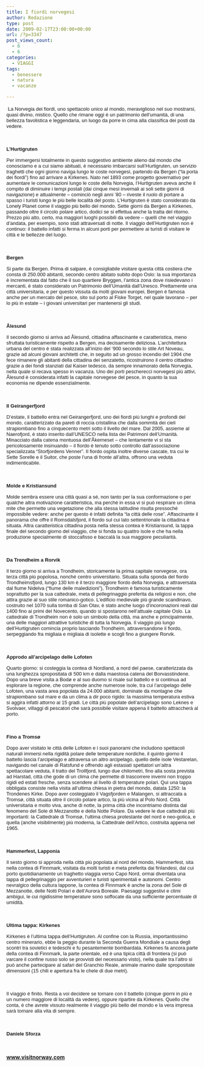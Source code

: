 ```yaml
---
title: I fiordi norvegesi
author: Redazione
type: post
date: 2009-02-17T23:00:00+00:00
url: /?p=3347
post_views_count:
  - 6
  - 6
categories:
  - VIAGGI
tags:
  - benessere
  - natura
  - vacanze

---
```

&nbsp;<span style="font&#45;size: 10pt; font&#45;family: Tahoma"><font face="Tahoma, sans&#45;serif"><font size="2"><span style="font&#45;size: 16pt; font&#45;family: Tahoma"><font face="Tahoma, sans&#45;serif"><font size="2"><font face="Tahoma, sans&#45;serif"><font size="2">La Norvegia dei fiordi, uno spettacolo unico al mondo, meraviglioso nel suo mostrarsi, quasi divino, mistico. Quello che rimane oggi &egrave; un patrimonio dell&rsquo;umanit&agrave;, di una bellezza favolistica e leggendaria, un luogo da porre in cima alla classifica dei posti da vedere.</font></font></font></font></span></font></font></span><span style="font&#45;size: 10pt; font&#45;family: Tahoma"><font face="Tahoma, sans&#45;serif"><font size="2"><span style="font&#45;size: 16pt; font&#45;family: Tahoma"><font face="Tahoma, sans&#45;serif"><font size="2"> </font></font></span></font></font></span>

<p style="margin&#45;bottom: 0cm">
  &nbsp;
</p>

<p style="margin&#45;bottom: 0cm">
  <font face="Tahoma, sans&#45;serif"><font size="2"><strong>L&rsquo;Hurtigruten</strong></font></font>
</p>

<p style="margin&#45;bottom: 0cm">
  <font face="Tahoma, sans&#45;serif"><font size="2">Per immergersi totalmente in questo suggestivo ambiente alieno dal mondo che conosciamo e a cui siamo abituati, &egrave; necessario imbarcarsi sull&rsquo;Hurtigruten, un servizio traghetti che ogni giorno naviga lungo le coste norvegesi, partendo da Bergen (&ldquo;la porta dei fiordi&rdquo;) fino ad arrivare a Kirkenes. Nato nel 1893 come progetto governativo per aumentare le comunicazioni lungo le coste della Norvegia, l&rsquo;Hurtigruten aveva anche il compito di diminuire i tempi postali (dai cinque mesi invernali ai soli sette giorni di navigazione) e attualmente &ndash; cominci&ograve; negli anni &rsquo;80 &ndash; riveste il ruolo di portare a spasso i turisti lungo le pi&ugrave; belle localit&agrave; del posto. L&rsquo;Hurtigruten &egrave; stato considerato da Lonely Planet come il viaggio pi&ugrave; bello del mondo. Sette giorni da Bergen a Kirkenes, passando oltre il circolo polare artico, dodici se si effettua anche la tratta del ritorno. Prezzo pi&ugrave; alto, certo, ma maggiori luoghi possibili da vedere &ndash; quelli che nel viaggio d&rsquo;andata, per esempio, sono stati attraversati di notte. Il viaggio dell&rsquo;Hurtigruten non &egrave; continuo: il battello infatti si ferma in alcuni porti per permettere ai turisti di visitare le citt&agrave; e le bellezze del luogo. </font></font>
</p>

<p style="margin&#45;bottom: 0cm">
  &nbsp;
</p>

<p style="margin&#45;bottom: 0cm">
  <font face="Tahoma, sans&#45;serif"><font size="2"><strong>Bergen</strong></font></font>
</p>

<p style="margin&#45;bottom: 0cm">
  <font face="Tahoma, sans&#45;serif"><font size="2">Si parte da Bergen. Prima di salpare, &egrave; consigliabile visitare questa citt&agrave; costiera che consta di 250.000 abitanti, secondo centro abitato subito dopo Oslo: la sua importanza &egrave; incrementata dal fatto che il suo quartiere Bryggen, l&rsquo;antica zona dove risiedevano i mercanti, &egrave; stato considerato un Patrimonio dell&rsquo;Umanit&agrave; dall&rsquo;Unesco. Prettamente una citt&agrave; universitaria, e per questo vissuta da molti giovani europei, Bergen &egrave; famosa anche per un mercato del pesce, sito sul porto al Fiske Torget, nel quale lavorano &ndash; per lo pi&ugrave; in estate &ndash; i giovani universitari per mantenersi gli studi. </font></font>
</p>

<p style="margin&#45;bottom: 0cm">
  &nbsp;
</p>

<p style="margin&#45;bottom: 0cm">
  <font face="Tahoma, sans&#45;serif"><font size="2"><strong>&Aring;lesund</strong></font></font>
</p>

<p style="margin&#45;bottom: 0cm">
  <font face="Tahoma, sans&#45;serif"><font size="2">Il secondo giorno si arriva ad &Aring;lesund, cittadina affascinante e caratteristica, meno sfruttata turisticamente rispetto a Bergen, ma decisamente deliziosa. L&rsquo;architettura urbana del centro &egrave; stata realizzata all&rsquo;inizio del &lsquo;900 secondo lo stile Art Noveau, grazie ad alcuni giovani architetti che, in seguito ad un grosso incendio del 1904 che fece rimanere gli abitanti della cittadina dei senzatetto, ricostruirono il centro cittadino grazie a dei fondi stanziati dal Kaiser tedesco, da sempre innamorato della Norvegia, nella quale si recava spesso in vacanza. Uno dei porti pescherecci norvegesi pi&ugrave; attivi, &Aring;lesund &egrave; considerata infatti la capitale norvegese del pesce, in quanto la sua economia ne dipende essenzialmente. </font></font>
</p>

<p style="margin&#45;bottom: 0cm">
  &nbsp;
</p>

<p style="margin&#45;bottom: 0cm">
  <font face="Tahoma, sans&#45;serif"><font size="2"><strong>Il Geirangerfjord</strong></font></font>
</p>

<p style="margin&#45;bottom: 0cm">
  <font face="Tahoma, sans&#45;serif"><font size="2">D&rsquo;estate, il battello entra nel Geirangerfjord, uno dei fiordi pi&ugrave; lunghi e profondi del mondo, caratterizzato da pareti di roccia cristallina che dalla sommit&agrave; dei cieli strapiombano fino a cinquecento metri sotto il livello del mare. Dal 2005, assieme al Naerofjord, &egrave; stato inserito dall&rsquo;UNESCO nella lista dei Patrimoni dell&rsquo;Umanit&agrave;. Minacciato dalla catena montuosa dell&rsquo;&Aring;kerneset &ndash; che lentamente vi si sta pericolosamente insinuando &ndash; il fiordo &egrave; tenuto sotto controllo dall&rsquo;associazione specializzata &ldquo;Storfjordens Venner&rdquo;. Il fiordo ospita inoltre diverse cascate, tra cui le Sette Sorelle e il Suitor, che poste l&rsquo;una di fronte all&rsquo;altra, offrono una veduta indimenticabile. </font></font>
</p>

<p style="margin&#45;bottom: 0cm">
  &nbsp;
</p>

<p style="margin&#45;bottom: 0cm">
  <font face="Tahoma, sans&#45;serif"><font size="2"><strong>Molde e Kristiansund</strong></font></font>
</p>

<p style="margin&#45;bottom: 0cm">
  <font face="Tahoma, sans&#45;serif"><font size="2">Molde sembra essere una citt&agrave; quasi a s&eacute;, non tanto per la sua conformazione o per qualche altra motivazione caratteristica, ma perch&eacute; in essa vi si pu&ograve; respirare un clima mite che permette una vegetazione che alla stessa latitudine risulta pressoch&eacute; impossibile vedere: anche per questo &egrave; infatti definita &ldquo;la citt&agrave; delle rose&rdquo;. Affascinante il panorama che offre il Romsdalsfjord, il fiordo sul cui lato settentrionale la cittadina &egrave; situata. Altra caratteristica cittadina posta nella stessa contea &egrave; Kristiansund, la tappa finale del secondo giorno del viaggio, che si fonda su quattro isole e che ha nella produzione specialmente di stoccafisso e baccal&agrave; la sua maggiore peculiarit&agrave;. </font></font>
</p>

<p style="margin&#45;bottom: 0cm">
  &nbsp;
</p>

<p style="margin&#45;bottom: 0cm">
  <font face="Tahoma, sans&#45;serif"><font size="2"><strong>Da Trondheim a Rorvik</strong></font></font>
</p>

<p style="margin&#45;bottom: 0cm">
  <font face="Tahoma, sans&#45;serif"><font size="2">Il terzo giorno si arriva a Trondheim, storicamente la prima capitale norvegese, ora terza citt&agrave; pi&ugrave; popolosa, nonch&eacute; centro universitario. Situata sulla sponda del fiordo Trondheimsfjord, lungo 130 km &egrave; il terzo maggiore fiordo della Norvegia, e attraversata dal fiume Nidelva (&ldquo;fiume delle maledizioni&rdquo;), Trondheim &egrave; famosa turisticamente soprattutto per la sua cattedrale, meta di pellegrinaggio preferita da religiosi e non, che attira grazie al suo stile romanico&#45;gotico. L&rsquo;edificio medievale pi&ugrave; grande scandinavo, costruito nel 1070 sulla tomba di San Olav, &egrave; stato anche luogo d&rsquo;incoronazioni reali dal 1400 fino ai primi del Novecento, quando si spostarono nell&rsquo;attuale capitale Oslo. La cattedrale di Trondheim non &egrave; solo un simbolo della citt&agrave;, ma anche e principalmente, una delle maggiori attrattive turistiche di tutta la Norvegia. Il viaggio pi&ugrave; lungo dell&rsquo;Hurtigruten comincia proprio lasciando Trondheim, attraversandone il fiordo, serpeggiando fra migliaia e migliaia di isolette e scogli fino a giungere Rorvik. </font></font>
</p>

<p style="margin&#45;bottom: 0cm">
  &nbsp;
</p>

<p style="margin&#45;bottom: 0cm">
  <font face="Tahoma, sans&#45;serif"><font size="2"><strong>Approdo all&rsquo;arcipelago delle Lofoten</strong></font></font>
</p>

<p style="margin&#45;bottom: 0cm">
  <font face="Tahoma, sans&#45;serif"><font size="2">Quarto giorno: si costeggia la contea di Nordland, a nord del paese, caratterizzata da una lunghezza spropositata di 500 km e dalla maestosa catena del Borvasstindene. Dopo una breve visita a Bod&oslash; e al suo duomo si risale sul battello e si continua ad esplorare la regione, che comprende anche numerose isole, tra cui l&rsquo;arcipelago delle Lofoten, una vasta area popolata da 24.000 abitanti, dominate da montagne che strapiombano sul mare e da un clima a dir poco rigido: la massima temperatura estiva si aggira infatti attorno ai 15 gradi. Le citt&agrave; pi&ugrave; popolate dell&rsquo;arcipelago sono Leknes e Svolvaer, villaggi di pescatori che sar&agrave; possibile visitare appena il battello attraccher&agrave; al porto. </font></font>
</p>

<p style="margin&#45;bottom: 0cm">
  &nbsp;
</p>

<p style="margin&#45;bottom: 0cm">
  <font face="Tahoma, sans&#45;serif"><font size="2"><strong>Fino a Troms&oslash;</strong></font></font>
</p>

<p style="margin&#45;bottom: 0cm">
  <font face="Tahoma, sans&#45;serif"><font size="2">Dopo aver visitato le citt&agrave; delle Lofoten e i suoi panorami che includono spettacoli naturali immersi nella rigidit&agrave; polare delle temperature nordiche, il quinto giorno il battello lascia l&rsquo;arcipelago e attraversa un altro arcipelago, quello delle isole Vestarelan, navigando nel canale di Ratsfund e offrendo agli estasiati spettatori un&rsquo;altra spettacolare veduta, il tratto del Trollfjord, lungo due chilometri, fino alla sosta prevista ad Harstad, citt&agrave; che gode di un clima che permette di trascorrere inverni non troppo rigidi ed estati fresche, senza scendere al livello di temperature polari. Qui una tappa obbligata consiste nella visita all&rsquo;ultima chiesa in pietra del mondo, datata 1250: la Trondenes Kirke. Dopo aver costeggiato il Vagsfjorden e Malangen, si attraccata a Troms&oslash;, citt&agrave; situata oltre il circolo polare artico, la pi&ugrave; vicina al Polo Nord. Citt&agrave; universitaria e molto viva, anche di notte, la prima citt&agrave; che incontriamo distinta dal fenomeno del Sole di Mezzanotte e della Notte Polare. Da vedere le due cattedrali pi&ugrave; importanti: la Cattedrale di Troms&oslash;, l&rsquo;ultima chiesa protestante del nord e neo&#45;gotica, e quella (anche visibilmente) pi&ugrave; moderna, la Cattedrale dell&rsquo;Artico, costruita appena nel 1965. </font></font>
</p>

<p style="margin&#45;bottom: 0cm">
  &nbsp;
</p>

<p style="margin&#45;bottom: 0cm">
  <font face="Tahoma, sans&#45;serif"><font size="2"><strong>Hammerfest, Lapponia</strong></font></font>
</p>

<p style="margin&#45;bottom: 0cm">
  <font face="Tahoma, sans&#45;serif"><font size="2">Il sesto giorno si approda nella citt&agrave; pi&ugrave; popolata al nord del mondo, Hammerfest, sita nella contea di Finnmark, visitata da molti turisti e meta preferita dai finlandesi, dal cui porto quotidianamente un traghetto viaggia verso Capo Nord, ormai diventata una tappa di pellegrinaggio per avventurieri e turisti sperimentali e autonomi. Centro nevralgico della cultura lappone, la contea di Finnmark &egrave; anche la zona del Sole di Mezzanotte, delle Notti Polari e dell&rsquo;Aurora Boreale. Paesaggi suggestivi e climi ambigui, le cui rigidissime temperature sono soffocate da una sufficiente percentuale di umidit&agrave;. </font></font>
</p>

<p style="margin&#45;bottom: 0cm">
  &nbsp;
</p>

<p style="margin&#45;bottom: 0cm">
  <font face="Tahoma, sans&#45;serif"><font size="2"><strong>Ultima tappa: Kirkenes</strong></font></font>
</p>

<p style="margin&#45;bottom: 0cm">
  <font face="Tahoma, sans&#45;serif"><font size="2">Kirkenes &egrave; l&rsquo;ultima tappa dell&rsquo;Hurtigruten. Al confine con la Russia, importantissimo centro minerario, ebbe la peggio durante la Seconda Guerra Mondiale a causa degli scontri tra sovietici e tedeschi e fu pesantemente bombardata. Kirkenes fa ancora parte della contea di Finnmark, la parte orientale, ed &egrave; una tipica citt&agrave; di frontiera (si pu&ograve; varcare il confine russo solo se provvisti del necessario visto), nella quale tra l&rsquo;altro si pu&ograve; anche partecipare al safari del Granchio Reale, animale marino dalle spropositate dimensioni (15 chili e apertura fra le chele di due metri). </font></font>
</p>

<p style="margin&#45;bottom: 0cm">
  &nbsp;
</p>

<p style="margin&#45;bottom: 0cm">
  <font face="Tahoma, sans&#45;serif"><font size="2">Il viaggio &egrave; finito. Resta a voi decidere se tornare con il battello (cinque giorni in pi&ugrave; e un numero maggiore di localit&agrave; da vedere), oppure ripartire da Kirkenes. Quello che conta, &egrave; che avrete vissuto realmente il viaggio pi&ugrave; bello del mondo e la vera impresa sar&agrave; tornare alla vita di sempre. </font></font>
</p>

<p style="margin&#45;bottom: 0cm">
  &nbsp;
</p>

<p align="justify" style="margin&#45;bottom: 0cm">
  <font face="Tahoma, sans&#45;serif"><font size="2"><strong>Daniele Sforza</strong></font></font>
</p>

<p align="justify" style="margin&#45;bottom: 0cm">
  &nbsp;
</p>

<p align="justify" style="margin&#45;bottom: 0cm">
  <strong><a href="https://www.visitnorway.com/">www.visitnorway.com</a></strong>
</p>